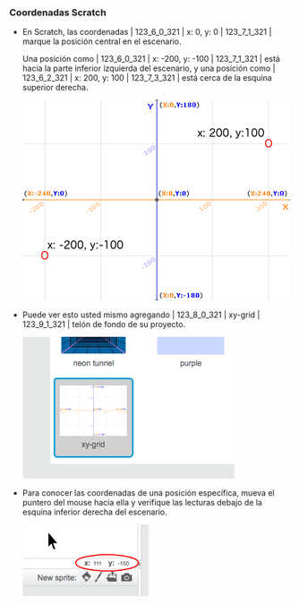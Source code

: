 ### Coordenadas Scratch

+ En Scratch, las coordenadas | 123_6_0_321 | x: 0, y: 0 | 123_7_1_321 | marque la posición central en el escenario.
    
    Una posición como | 123_6_0_321 | x: -200, y: -100 | 123_7_1_321 | está hacia la parte inferior izquierda del escenario, y una posición como | 123_6_2_321 | x: 200, y: 100 | 123_7_3_321 | está cerca de la esquina superior derecha.
    
    ![Coordenadas del escenario](images/coordinates-stage.png)

+ Puede ver esto usted mismo agregando | 123_8_0_321 | xy-grid | 123_9_1_321 | telón de fondo de su proyecto.
    
    ![Coordenadas del escenario](images/coordinates-backdrop.png)

+ Para conocer las coordenadas de una posición específica, mueva el puntero del mouse hacia ella y verifique las lecturas debajo de la esquina inferior derecha del escenario.
    
    ![Lecturas de coordenadas](images/coordinates-xy-example.png)